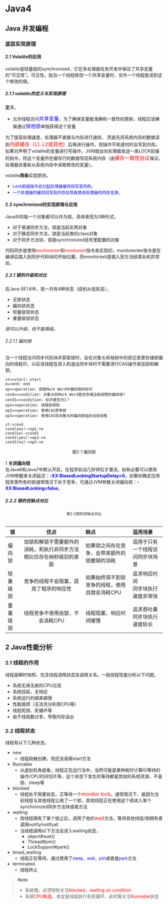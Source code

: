 # Java4
## Java 并发编程
### 底层实现原理
#### 2.1 Volatile的应用
volatile是轻量级的synchronized，它在多处理器任务开发中保证了共享变量的“可见性”。可见性，指当一个线程修改一个共享变量时，另外一个线程能读到这个修改的值。
##### 2.1.1 volatile的定义与实现原理
**定义**，
- 允许线程访问<font color='blue' size='3'>共享变量</font>，为了确保变量能准确和一致性的更新，线程应该确保通过<font color='blue' size='3'>排他锁</font>单独获得这个变量

为了提高处理速度，处理器不直接与内存进行通信， 而是先将系统内存的数据读到<font size='3' color='red'>内部缓存（L1, L2或其他）</font>后再进行操作，但操作不知道何时会写到内存。如果对声明了volatile的变量进行写操作，JVM就会向处理器发送一条LOCK前缀的指令，将这个变量所在缓存行的数据写回系统内存（由<font size='3' color='red'>缓存一致性协议</font>保证，处理器会重新从系统内存中读取修改的变量）。

volatile**两条**实现原则，
- <font color='blue' size='2'>Lock前缀指令会引起处理器缓存回写至内存</font>。
- <font color='blue' size='2'>一个处理器的缓存回写到内存会导致其他处理器的内存无效</font>。

#### 2.2 synchronized的实现原理与应用
Java中的每一个对象都可以作为锁，具体表现为3种形式，
- 对于普通同步方法，锁是当前实例对象
- 对于静态同步方法，锁是当前类的class对象
- 对于同步方法块，锁是synchronized括号里配置的对象

代码同步是使用<font color='red' size='2'>monitorenter</font>和<font color='red' size='2'>monitorexit</font>指令来实现的，monitorenter指令是在编译后插入到同步代码块的开始位置，而monitorexit是插入到方法结束处和异常处。

##### 2.2.1 锁的升级和对比
在Java SE1.6中，锁一共有4种状态（级别从低到高），
* 无锁状态
* 偏向锁状态
* 轻量级锁状态
* 重量级锁状态

<i>锁可以升级，但不能降级</i>。
###### 2.2.1.1 偏向锁
当一个线程访问同步代码块并获取锁时，会在对象头和栈帧中的锁记录里存储锁偏向的线程ID，以后该线程在进入和退出同步块时不需要进行CAS操作来加锁和解锁。
```flow
st=>start: start
e=>end: end
op=>operation: 获取Mark Word中偏向锁的标识
cond=>condition: 对象头的Mark Word是否存储当前线程的偏向锁?
cond1=>condition: 标识是否为1？
op1=>operation: 线程获得锁
op2=>operation: 使用CAS竞争锁
op3=>operation: 使用CAS将对象头的偏向锁指向当前线程

st->cond
cond(yes)->op1->e
cond(no)->cond1
cond1(yes)->op2->e
cond1(no)->op3->e
```
<center><font size='2'>图2-1 偏向锁</font></center>
<br />
1 <b>关闭偏向锁</b>
<br />在Java6和Java7中默认开启，在程序启动几秒钟后才激活，如有必要可以使用JVM参数来关闭延迟：<font color='blue'><b>-XX:BiasedLockingStartupDelay=0</b></font>。如果你确定应用程序里所有的锁通常情况下处于竞争，可通过JVM参数关闭偏向锁：<font color='blue'><b>-XX:BiasedLocking=false</b></font>。

##### 2.2.2 锁的优缺点对比
<center><small>表2-2锁的优缺点对比</small></center><br />

| 锁   |      优点      |  缺点 | 适用场景 |
|----------|:-------------:|:-----------|:------------|
| 偏向锁 |  加锁和解锁不需要额外的消耗，和执行非同步方法相比仅存在纳秒级别的差距 | 如果锁之间存在竞争，会带来额外的锁撤销的消耗 | 适用于只有一个线程访问同步块场景 |
| 轻量级锁 |    竞争的线程不会阻塞，提高了程序的响应性   |   如果始终得不到锁竞争的线程，使用自旋会消耗CPU | 追求响应时间 <br /> 同步块执行速度非常快 |
| 重量级锁 | 线程竞争不使用自旋，不会消耗CPU |    线程阻塞，响应时间缓慢 | 追求吞吐量 <br /> 同步块执行速度较长 |

## 2 Java性能分析
### 2.1 线程的作用
线程是瞬时快照，包含线程调用状态及调用关系。一般线程性能分析以下问题，
* 系统无缘无故的CPU过高
* 系统挂起，无响应
* 系统运行的越来越慢
* 性能瓶颈（无法充分利用CPU等）
* 线程死锁、死循环等
* 由于线程数过多，导致内存溢出

### 2.2 线程状态
线程有以下几种状态，
* new
  - 线程刚被创建，但还没调用start方法
* Runnable
  - 从虚拟机角度看，线程正在运行当中，当然可能是某种耗时计算IO等待的操作/CPU时间切片等，这个状态下发生的等待都是其他的系统资源，不是锁、sleep等
* blocked
  * 线程处于阻塞状态，正等待一个<font size='3' color='red'>monitor lock</font>。通常情况下，是因为当前线程与其他线程公用了一个锁，其他线程正在使用这个锁进入某个synchronized同步方法块或者方法
* waiting
  * 改线程拥有了某个锁之后，调用了他的<font color='red' size='3'>wait</font>方法，等待其他线程/锁拥有者调用notify/notifyall
  * 当线程调用以下方法会进入waiting状态，
    * object#wait()
    * Thread#join()
    * LockSupport#park()
* timed_waiting
  * 线程正在等待，通过使用了<font size='2' color='blue'>sleep，wait，join</font>或者是<font size='2' color='blue'>park</font>方法
* terminated
  * 线程终止

> <strong>Note</strong>
> * 系统慢，必须特别关注<font color='red'>blocked，waiting on condition</font>
> * 系统<font color='red'>CPU耗高</font>，肯定是线程执行有死循环，此时需关注<font color='red'>Runnable</font>状态
